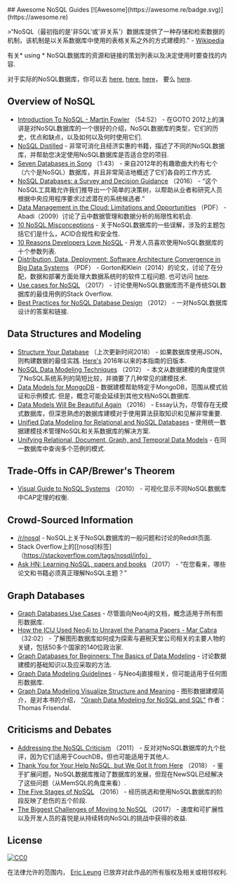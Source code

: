 <div class="github-widget" data-repo="erictleung/awesome-nosql-guides"></div>
## Awesome NoSQL Guides [![Awesome](https://awesome.re/badge.svg)](https://awesome.re)

 &gt;“NoSQL（最初指的是&#39;非SQL&#39;或&#39;非关系&#39;）数据库提供了一种存储和检索数据的机制，该机制是以关系数据库中使用的表格关系之外的方式建模的.”   -  [Wikipedia](https://en.wikipedia.org/wiki/NoSQL)

有关* using * NoSQL数据库的资源和链接的策划列表以及决定使用时要查找的内容.

对于实际的NoSQL数据库，你可以去 [here](https://github.com/sindresorhus/awesome#databases), [here](http://nosql-database.org), [here](https://github.com/igorbarinov/awesome-data-engineering#databases)， 要么 [here](https://github.com/kahun/awesome-sysadmin#nosql).





## Overview of NoSQL

- [Introduction To NoSQL - Martin Fowler](https://youtu.be/qI_g07C_Q5I) （54:52） - 在GOTO 2012上的演讲是对NoSQL数据库的一个很好的介绍，NoSQL数据库的类型，它们的历史，优点和缺点，以及如何以及何时使用它们.
- [NoSQL Distilled](http://martinfowler.com/books/nosql.html) - 非常可消化且经济实惠的书籍，描述了不同的NoSQL数据库，并帮助您决定使用NoSQL数据库是否适合您的项目.
- [Seven Databases in Song](https://youtu.be/jyx8iP5tfCI) （1:43） - 来自2012年的有趣歌曲大约有七个（六个是NoSQL）数据库，并且非常简洁地概述了它们各自的工作方式.
- [NoSQL Databases: a Survey and Decision Guidance](https://medium.com/baqend-blog/nosql-databases-a-survey-and-decision-guidance-ea7823a822d#.nhzop4d23) （2016） - “这个NoSQL工具箱允许我们推导出一个简单的决策树，以帮助从业者和研究人员根据中央应用程序要求过滤潜在的系统候选者.”
- [Data Management in the Cloud: Limitations and Opportunities](http://www.cs.yale.edu/homes/dna/papers/abadi-cloud-ieee09.pdf) （PDF） -  Abadi（2009）讨论了云中数据管理和数据分析的局限性和机会.
- [10 NoSQL Misconceptions](http://www.dummies.com/how-to/content/10-nosql-misconceptions.html) - 关于NoSQL数据库的一些误解，涉及的主题包括它们是什么，ACID合规性和安全性.
- [10 Reasons Developers Love NoSQL](http://www.dummies.com/programming/big-data/10-reasons-developers-love-nosql/) - 开发人员喜欢使用NoSQL数据库的十个参数列表.
- [Distribution, Data, Deployment: Software Architecture Convergence in Big Data Systems](https://resources.sei.cmu.edu/library/asset-view.cfm?assetID=90909)  （PDF） -  Gorton和Klein（2014）的论文，讨论了在分配，数据和部署方面处理大数据系统时的软件工程问题.  也可访问 [here](https://doi.org/10.1109/MS.2014.51).
- [Use cases for NoSQL](https://stackoverflow.com/questions/2875432/use-cases-for-nosql) （2017） - 讨论使用NoSQL数据库而不是传统SQL数据库的最佳用例的Stack Overflow.
- [Best Practices for NoSQL Database Design](https://softwareengineering.stackexchange.com/q/158790/) （2012） - 一对NoSQL数据库设计的答案和链接.


## Data Structures and Modeling

- [Structure Your Database](https://firebase.google.com/docs/database/android/structure-data) （上次更新时间2018） - 如果数据库使用JSON，则构建数据的最佳实践. [Here's](https://www.firebase.com/docs/web/guide/structuring-data.html) 2016年以来的本指南的旧版本.
- [NoSQL Data Modeling Techniques](https://highlyscalable.wordpress.com/2012/03/01/nosql-data-modeling-techniques/) （2012） - 本文从数据建模的角度提供了NoSQL系统系列的简短比较，并摘要了几种常见的建模技术.
- [Data Models for MongoDB](https://docs.mongodb.com/manual/data-modeling/)   - 数据建模帮助特定于MongoDB，范围从模式验证和示例模式.  但是，概念可能会延续到其他文档NoSQL数据库.
- [Data Models Will Be Beautiful Again](https://tdwi.org/articles/2016/11/22/data-models-will-be-beautiful-again.aspx) （2016） -  Essay认为，尽管存在无模式数据库，但深思熟虑的数据库建模对于使用算法获取知识和见解非常重要.
- [Unified Data Modeling for Relational and NoSQL Databases](https://www.infoq.com/articles/unified-data-modeling-for-relational-and-nosql-databases) - 使用统一数据建模技术管理NoSQL和关系数据库的解决方案.
- [Unifying Relational, Document, Graph, and Temporal Data Models](https://fauna.com/blog/unifying-relational-document-graph-and-temporal-data-models) - 在同一数据库中查询多个范例的模式.


## Trade-Offs in CAP/Brewer's Theorem

- [Visual Guide to NoSQL Systems](http://blog.nahurst.com/visual-guide-to-nosql-systems) （2010） - 可视化显示不同NoSQL数据库中CAP定理的权衡.


## Crowd-Sourced Information

- [/r/nosql](https://www.reddit.com/r/nosql) -  NoSQL上关于NoSQL数据库的一般问题和讨论的Reddit页面.
-  Stack Overflow上的[[nosql]标签]（https://stackoverflow.com/tags/nosql/info）
- [Ask HN: Learning NoSQL, papers and books](https://news.ycombinator.com/item?id=15427932) （2017） - “在您看来，哪些论文和书籍必须真正理解NoSQL主题？”


## Graph Databases

- [Graph Databases Use Cases](https://neo4j.com/use-cases/) - 尽管面向Neo4j的文档，概念适用于所有图形数据库.
- [How the ICIJ Used Neo4j to Unravel the Panama Papers - Mar Cabra](https://youtu.be/S20XMQyvANY) （32:02） - 了解图形数据库如何成为探索与避税天堂公司相关的主要人物的关键，包括50多个国家的140位政治家.
- [Graph Databases for Beginners: The Basics of Data Modeling](https://neo4j.com/blog/data-modeling-basics/) - 讨论数据建模的基础知识以及应采取的方法.
- [Graph Data Modeling Guidelines](https://neo4j.com/developer/guide-data-modeling/) - 与Neo4j直接相关，但可能适用于任何图形数据库.
- [Graph Data Modeling Visualize Structure and Meaning](http://www.graphdatamodeling.com) - 图形数据建模简介，是对本书的介绍， ["Graph Data Modeling for NoSQL and SQL"](https://technicspub.com/graph-data-modeling/) 作者：Thomas Frisendal.


## Criticisms and Debates

- [Addressing the NoSQL Criticism](http://bradley-holt.com/2011/07/addressing-the-nosql-criticism/) （2011） - 反对对NoSQL数据库的九个批评，因为它们适用于CouchDB，但也可能适用于其他人.
- [Thank You for Your Help NoSQL, but We Got It from Here](http://blog.memsql.com/nosql/) （2018） - 鉴于扩展问题，NoSQL数据库推动了数据库的发展，但现在NewSQL已经解决了这些问题（从MemSQL的角度来看）.
- [The Five Stages of NoSQL](https://sookocheff.com/post/opinion/the-five-stages-of-nosql/) （2016） - 经历挑选和使用NoSQL数据库的阶段反映了悲伤的五个阶段.
- [The Biggest Challenges of Moving to NoSQL](https://dzone.com/articles/the-biggest-challenges-of-moving-to-nosql) （2017） - 速度和可扩展性以及开发人员的喜悦是从持续转向NoSQL的挑战中获得的收益.


## License

[![CC0](http://mirrors.creativecommons.org/presskit/buttons/88x31/svg/cc-zero.svg)](https://creativecommons.org/publicdomain/zero/1.0/)

在法律允许的范围内， [Eric Leung](https://erictleung.com) 已放弃对此作品的所有版权及相关或相邻权利.
